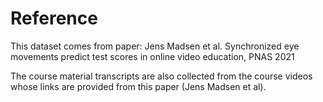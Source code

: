 # Reference


This dataset comes from paper: Jens Madsen et al. Synchronized eye movements predict test scores in online video education, PNAS 2021 

The course material transcripts are also collected from the course videos whose links are provided from this paper (Jens Madsen et al).


